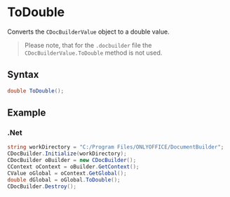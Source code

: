 # ToDouble

Converts the `CDocBuilderValue` object to a double value.

> Please note, that for the `.docbuilder` file the `CDocBuilderValue.ToDouble` method is not used.

## Syntax

```cs
double ToDouble();
```

## Example

### .Net

```cs
string workDirectory = "C:/Program Files/ONLYOFFICE/DocumentBuilder";
CDocBuilder.Initialize(workDirectory);
CDocBuilder oBuilder = new CDocBuilder();
CContext oContext = oBuilder.GetContext();
CValue oGlobal = oContext.GetGlobal();
double dGlobal = oGlobal.ToDouble();
CDocBuilder.Destroy();
```

